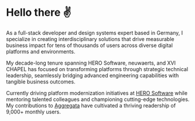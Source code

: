 # Hello there ✌️

As a full-stack developer and design systems expert based in Germany, I specialize in creating interdisciplinary solutions that drive measurable business impact for tens of thousands of users across diverse digital platforms and environments.

My decade-long tenure spanning HERO Software, neuwaerts, and XVI CHAPEL has focused on transforming platforms through strategic technical leadership, seamlessly bridging advanced engineering capabilities with tangible business outcomes.

Currently driving platform modernization initiatives at [HERO Software](https://hero-software.de) while mentoring talented colleagues and championing cutting-edge technologies. My contributions to [Aggregata](https://aggregata.de/de/) have cultivated a thriving readership of 9,000+ monthly users.

<!--
- 🔭 I’m currently working on ...
- 🌱 I’m currently learning ...
- 👯 I’m looking to collaborate on ...
- 🤔 I’m looking for help with ...
- 💬 Ask me about ...
- 📫 How to reach me: ...
- 😄 Pronouns: ...
- ⚡ Fun fact: ...

### 🔭 Current projects
- **[Aggregata](https://aggregata.de/)** – a platform for the web, applications, and machine learning, which discusses current trends and topics.
- Design systems integration for different development environments
- Design systems development with Figma

### 🌱 Currently learning
- Laravel
- GraphQL
- Cloudflare
- CI/CD processes
- Next.js

### 📫 Contact
- [hello@jairusjoer.com](mailto:hello@jairusjoer.com)
- [business@jairusjoer.com](mailto:business@jairusjoer.com)
-->
